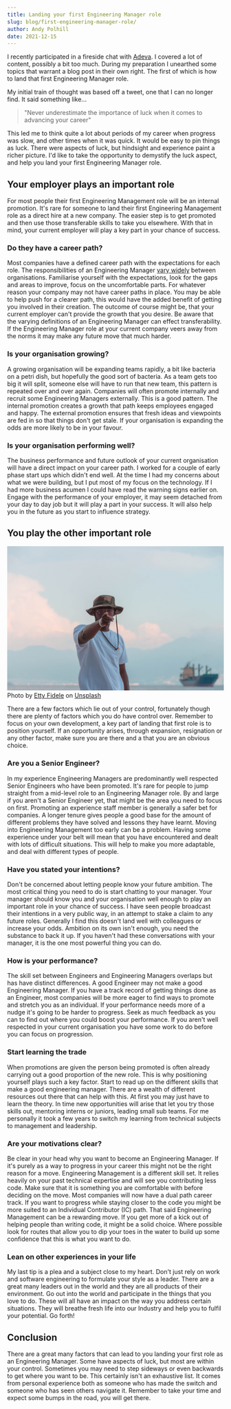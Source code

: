 ```yaml
---
title: Landing your first Engineering Manager role
slug: blog/first-engineering-manager-role/
author: Andy Polhill
date: 2021-12-15
---
```


I recently participated in a fireside chat with [Adeva](https://adevait.com/events/from-software-developer-to-engineering-manager-mastering-the-transition). I covered a lot of content, possibly a bit too much. During my preparation I unearthed some topics that warrant a blog post in their own right. The first of which is how to land that first Engineering Manager role.

My initial train of thought was based off a tweet, one that I can no longer find. It said something like...

> "Never underestimate the importance of luck when it comes to advancing your career"

This led me to think quite a lot about periods of my career when progress was slow, and other times when it was quick. It would be easy to pin things as luck. There were aspects of luck, but hindsight and experience paint a richer picture. I'd like to take the opportunity to demystify the luck aspect, and help you land your first Engineering Manager role.

## Your employer plays an important role
For most people their first Engineering Management role will be an internal promotion. It's rare for someone to land their first Engineering Management role as a direct hire at a new company. The easier step is to get promoted and then use those transferable skills to take you elsewhere. With that in mind, your current employer will play a key part in your chance of success.

### Do they have a career path?
Most companies have a defined career path with the expectations for each role. The responsibilities of an Engineering Manager [vary widely](https://www.patkua.com/blog/5-engineering-manager-archetypes/) between organisations. Familiarise yourself with the expectations, look for the gaps and areas to improve, focus on the uncomfortable parts. For whatever reason your company may not have career paths in place. You may be able to help push for a clearer path, this would have the added benefit of getting you involved in their creation. The outcome of course might be, that your current employer can't provide the growth that you desire. Be aware that the varying definitions of an Engineering Manager can effect transferability. If the Engineering Manager role at your current company veers away from the norms it may make any future move that much harder.

### Is your organisation growing?
A growing organisation will be expanding teams rapidly, a bit like bacteria on a petri dish, but hopefully the good sort of bacteria. As a team gets too big it will split, someone else will have to run that new team, this pattern is repeated over and over again. Companies will often promote internally and recruit some Engineering Managers externally. This is a good pattern. The internal promotion creates a growth that path keeps employees engaged and happy. The external promotion ensures that fresh ideas and viewpoints are fed in so that things don't get stale. If your organisation is expanding the odds are more likely to be in your favour.

### Is your organisation performing well?
The business performance and future outlook of your current organisation will have a direct impact on your career path. I worked for a couple of early phase start ups which didn't end well. At the time I had my concerns about what we were building, but I put most of my focus on the technology. If I had more business acumen I could have read the warning signs earlier on. Engage with the performance of your employer, it may seem detached from your day to day job but it will play a part in your success. It will also help you in the future as you start to influence strategy.

## You play the other important role

![Someone pointing at you?](../images/you.jpg)
Photo by <a href="https://unsplash.com/@fideletty?utm_source=unsplash&utm_medium=referral&utm_content=creditCopyText">Etty Fidele</a> on <a href="https://unsplash.com/s/photos/you?utm_source=unsplash&utm_medium=referral&utm_content=creditCopyText">Unsplash</a>
  

There are a few factors which lie out of your control, fortunately though there are plenty of factors which you do have control over. Remember to focus on your own development, a key part of landing that first role is to position yourself. If an opportunity arises, through expansion, resignation or any other factor, make sure you are there and a that you are an obvious choice.

### Are you a Senior Engineer?
In my experience Engineering Managers are predominantly well respected Senior Engineers who have been promoted. It's rare for people to jump straight from a mid-level role to an Engineering Manager role. By and large if you aren't a Senior Engineer yet, that might be the area you need to focus on first. Promoting an experience staff member is generally a safer bet for companies. A longer tenure gives people a good base for the amount of different problems they have solved and lessons they have learnt. Moving into Engineering Management too early can be a problem. Having some experience under your belt will mean that you have encountered and dealt with lots of difficult situations. This will help to make you more adaptable, and deal with different types of people.

### Have you stated your intentions?
Don't be concerned about letting people know your future ambition. The most critical thing you need to do is start chatting to your manager. Your manager should know you and your organisation well enough to play an important role in your chance of success. I have seen people broadcast their intentions in a very public way, in an attempt to stake a claim to any future roles. Generally I find this doesn't land well with colleagues or increase your odds. Ambition on its own isn't enough, you need the substance to back it up. If you haven't had these conversations with your manager, it is the one most powerful thing you can do.

### How is your performance?
The skill set between Engineers and Engineering Managers overlaps but has have distinct differences. A good Engineer may not make a good Engineering Manager. If you have a track record of getting things done as an Engineer, most companies will be more eager to find ways to promote and stretch you as an individual. If your performance needs more of a nudge it's going to be harder to progress. Seek as much feedback as you can to find out where you could boost your performance. If you aren't well respected in your current organisation you have some work to do before you can focus on progression.

### Start learning the trade
When promotions are given the person being promoted is often already carrying out a good proportion of the new role. This is why positioning yourself plays such a key factor. Start to read up on the different skills that make a good engineering manager. There are a wealth of different resources out there that can help with this. At first you may just have to learn the theory. In time new opportunities will arise that let you try those skills out, mentoring interns or juniors, leading small sub teams. For me personally it took a few years to switch my learning from technical subjects to management and leadership.

### Are your motivations clear?
Be clear in your head why you want to become an Engineering Manager. If it's purely as a way to progress in your career this might not be the right reason for a move. Engineering Management is a different skill set. It relies heavily on your past technical expertise and will see you contributing less code. Make sure that it is something you are comfortable with before deciding on the move. Most companies will now have a dual path career track. If you want to progress while staying closer to the code you might be more suited to an Individual Contributor (IC) path. That said Engineering Management can be a rewarding move. If you get more of a kick out of helping people than writing code, it might be a solid choice. Where possible look for routes that allow you to dip your toes in the water to build up some confidence that this is what you want to do.

### Lean on other experiences in your life
My last tip is a plea and a subject close to my heart. Don't just rely on work and software engineering to formulate your style as a leader. There are a great many leaders out in the world and they are all products of their environment. Go out into the world and participate in the things that you love to do. These will all have an impact on the way you address certain situations. They will breathe fresh life into our Industry and help you to fulfil your potential. Go forth! 

## Conclusion
There are a great many factors that can lead to you landing your first role as an Engineering Manager. Some have aspects of luck, but most are within your control. Sometimes you may need to step sideways or even backwards to get where you want to be. This certainly isn't an exhaustive list. It comes from personal experience both as someone who has made the switch and someone who has seen others navigate it. Remember to take your time and expect some bumps in the road, you will get there.